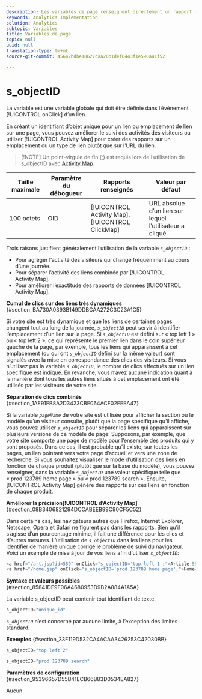 ```yaml
---
description: Les variables de page renseignent directement un rapport (pageName, props de liste, variables de liste, etc.).
keywords: Analytics Implementation
solution: Analytics
subtopic: Variables
title: Variables de page
topic: null
uuid: null
translation-type: tm+mt
source-git-commit: 45642bdbe18627caa20b1def6443f1e596a41f52

---
```



# s_objectID

La variable  est une variable globale qui doit être définie dans l’événement [!UICONTROL onClick] d’un lien.

<!-- 

s_objectID.xml

 -->

En créant un identifiant d’objet unique pour un lien ou emplacement de lien sur une page, vous pouvez améliorer le suivi des activités des visiteurs ou utiliser [!UICONTROL Activity Map] pour créer des rapports sur un emplacement ou un type de lien plutôt que sur l’URL du lien.

> [!NOTE] Un point-virgule de fin (;) est requis lors de l’utilisation de s_objectID avec [Activity Map](https://marketing.adobe.com/resources/help/en_US/analytics/activitymap/activitymap-link-tracking-use-case.html).

| Taille maximale | Paramètre du débogueur | Rapports renseignés | Valeur par défaut |
|---|---|---|---|
| 100 octets | OID | [!UICONTROL Activity Map], [!UICONTROL ClickMap] | URL absolue d’un lien sur lequel l’utilisateur a cliqué |

Trois raisons justifient généralement l’utilisation de la variable *`s_objectID`* :

* Pour agréger l’activité des visiteurs qui change fréquemment au cours d’une journée.
* Pour séparer l’activité des liens combinée par [!UICONTROL Activity Map].
* Pour améliorer l’exactitude des rapports de données [!UICONTROL Activity Map].

**Cumul de clics sur des liens très dynamiques** {#section_BA730A0393B149DDBCAA272C3C23A1C5}

Si votre site est très dynamique et que les liens de certaines pages changent tout au long de la journée, *`s_objectID`* peut servir à identifier l’emplacement d’un lien sur la page. Si *`s_objectID`* est défini sur « top left 1 » ou « top left 2 », ce qui représente le premier lien dans le coin supérieur gauche de la page, par exemple, tous les liens qui apparaissent à cet emplacement (ou qui ont *`s_objectID`* défini sur la même valeur) sont signalés avec la mise en correspondance des clics des visiteurs. Si vous n’utilisez pas la variable *`s_objectID`*, le nombre de clics effectués sur un lien spécifique est indiqué. En revanche, vous n’avez aucune indication quant à la manière dont tous les autres liens situés à cet emplacement ont été utilisés par les visiteurs de votre site.

**Séparation de clics combinés** {#section_1AE91FB8A2D3423CBE064ACF02FEEA47}

Si la variable *`pageName`* de votre site est utilisée pour afficher la section ou le modèle qu’un visiteur consulte, plutôt que la page spécifique qu’il affiche, vous pouvez utiliser *`s_objectID`* pour séparer les liens qui apparaissent sur plusieurs versions de ce modèle de page. Supposons, par exemple, que votre site comporte une page de modèle pour l’ensemble des produits qui y sont proposés. Dans ce cas, il est probable qu’il existe, sur toutes les pages, un lien pointant vers votre page d’accueil et vers une zone de recherche. Si vous souhaitez visualiser le mode d’utilisation des liens en fonction de chaque produit (plutôt que sur la base du modèle), vous pouvez renseigner, dans la variable *`s_objectID`* une valeur spécifique telle que « prod 123789 home page » ou « prod 123789 search ». Ensuite, [!UICONTROL Activity Map] génère des rapports sur ces liens en fonction de chaque produit.

**Améliorer la précision[!UICONTROL d’Activity Map]** {#section_08B3406821294DCCABEEB99C90CF5C52}

Dans certains cas, les navigateurs autres que Firefox, Internet Explorer, Netscape, Opera et Safari ne figurent pas dans les rapports. Bien qu’il s’agisse d’un pourcentage minime, il fait une différence pour les clics et d’autres mesures. L’utilisation de *`s_objectID`* dans les liens pour les identifier de manière unique corrige le problème de suivi du navigateur. Voici un exemple de mise à jour de vos liens afin d’utiliser *`s_objectID`*:

```js
<a href="/art.jsp?id=559" onClick="s_objectID='top left 1';">Article 559</a> 
<a href="/home.jsp" onClick="s_objectID='prod 123789 home page';">Home</a> 
```

**Syntaxe et valeurs possibles** {#section_85841DF9F06A4680953D9B2A884A1A5A}

La variable s_objectID peut contenir tout identifiant de texte.

```js
s_objectID="unique_id" 
```

*`s_objectID`* n’est concerné par aucune limite, à l’exception des limites standard.

**Exemples** {#section_33F119D532CA4ACAA3426253C42030BB}

```js
s_objectID="top left 2" 
```

```js
s_objectID="prod 123789 search"
```

**Paramètres de configuration** {#section_95396657D55B41ECB66B83D0534EA827}

Aucun
